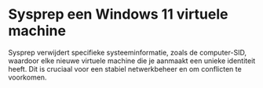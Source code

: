 # Sysprep een Windows 11 virtuele machine

Sysprep verwijdert specifieke systeeminformatie, zoals de computer-SID, waardoor elke nieuwe virtuele machine die je aanmaakt een unieke identiteit heeft. Dit is cruciaal voor een stabiel netwerkbeheer en om conflicten te voorkomen.
